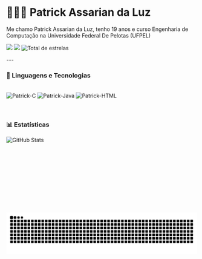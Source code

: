 # 👩🏻‍💻 Patrick Assarian da Luz



Me chamo Patrick Assarian da Luz, tenho 19 anos e curso Engenharia de Computação na Universidade Federal De Pelotas (UFPEL)



<div> 

  <a href="https://www.instagram.com/patrick_assarian" target="_blank"><img src="https://img.shields.io/badge/-Instagram-%23E4405F?style=for-the-badge&logo=instagram&logoColor=white" target="_blank"></a>
  <a href="https://www.linkedin.com/in/patrick-assarian-da-luz-a4382422b" target="_blank"><img src="https://img.shields.io/badge/-LinkedIn-%230077B5?style=for-the-badge&logo=linkedin&logoColor=white" target="_blank"></a>
  <img 
            alt="Total de estrelas" 
            title="Total de estrelas GitHub" 
            src="https://custom-icon-badges.demolab.com/github/stars/PatrickAssarian?color=55960c&style=for-the-badge&labelColor=488207&logo=star&label=estrelas"
        />
    </a> 
   
  
</div>
---

### 🤖 Linguagens e Tecnologias

<div style="display: inline_block"><br>
  <img align="center" alt="Patrick-C" height="40" width="50" src="https://cdn.jsdelivr.net/gh/devicons/devicon@latest/icons/c/c-original.svg">
  <img align="center" alt="Patrick-Java" height="40" width="50" src="https://cdn.jsdelivr.net/gh/devicons/devicon@latest/icons/java/java-original-wordmark.svg">
  <img align="center" alt="Patrick-HTML" height="40" width="50" src="https://cdn.jsdelivr.net/gh/devicons/devicon@latest/icons/html5/html5-original.svg">

</div>
  

<br/>
<br/>

### 📊 Estatísticas

<p>
  <img 
    align="left" 
    alt="GitHub Stats" 
    height="200" 
    style="padding-right: 10px;" 
    src="https://github-readme-stats.vercel.app/api?username=PatrickAssarian&show_icons=true&theme=tokyonight&include_all_commits=true&locale=pt-br" 
  />

  <img src="https://raw.githubusercontent.com/PatrickAssarian/PatrickAssarian/output/snake.svg" alt="Snake animation" />
